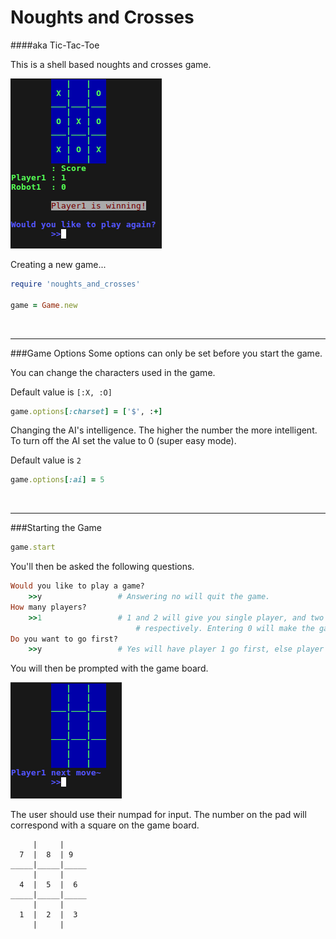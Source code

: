 # Noughts and Crosses
####aka Tic-Tac-Toe

This is a shell based noughts and crosses game.

![Game_Screenshot](screenshots/screen1.png?raw=true "Gameplay")


Creating a new game...

```ruby
require 'noughts_and_crosses'

game = Game.new

```
&nbsp;

---
###Game Options
Some options can only be set before you start the game.

You can change the characters used in the game.

Default value is `[:X, :O]`
```ruby
game.options[:charset] = ['$', :+]
```
Changing the AI's intelligence. The higher the number the more intelligent. To turn off the AI set the value to 0 (super easy mode).

Default value is `2`

```ruby
game.options[:ai] = 5
```
&nbsp;

---
###Starting the Game
```ruby
game.start
```
You'll then be asked the following questions.
```ruby
Would you like to play a game?
	>>y                 # Answering no will quit the game.
How many players?
	>>1                 # 1 and 2 will give you single player, and two player modes
                            # respectively. Entering 0 will make the game play by itself.
Do you want to go first?
	>>y                 # Yes will have player 1 go first, else player 2
```

You will then be prompted with the game board.

![Game_Screenshot](screenshots/screen2.png?raw=true "Gameplay")

The user should use their numpad for input. The number on the pad will correspond with a square on the game board.

```
     |     |   
  7  |  8  | 9
_____|_____|_____
     |     |   
  4  |  5  |  6
_____|_____|_____
     |     |   
  1  |  2  |  3
     |     |
```


